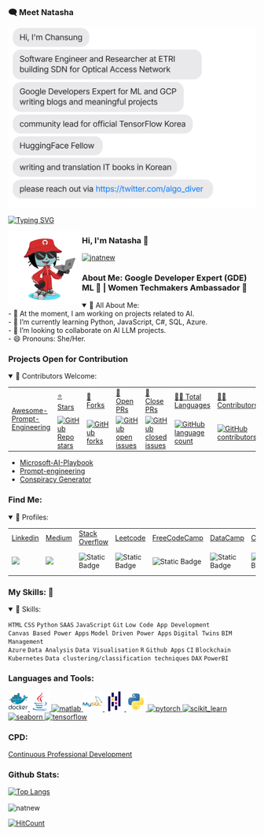 ### 🗨️ Meet Natasha

[![](https://raw.githubusercontent.com/natnew/natnew/main/chat.svg)](https://twitter.com/natashanewbold)


[![Typing SVG](https://readme-typing-svg.demolab.com?font=Fira+Code&pause=1000&multiline=true&width=800&height=100&lines=Natasha+Newbold;Research+Scientist+%7C+Machine+Learning+Engineer%7C;AI+%7C+NLP+%7C+Computer+Vision)](https://git.io/typing-svg)

<img align="left" width="150" height="150" src="https://github.com/natnew/natnew/blob/main/octocat-Newbold-2023.png" alt="kedasha's instagram page @itsthatladydev">

### Hi, I'm Natasha 👋

<p align="left"> <a href="https://github.com/ryo-ma/github-profile-trophy"><img src="https://github-profile-trophy.vercel.app/?username=natnew" alt="jnatnew" /></a> </p>

### About Me: Google Developer Expert (GDE) ML 🤖 | Women Techmakers Ambassador 🚀 
<details open>
  <summary> 🔦 All About Me: </summary>
- 🔭 At the moment, I am working on projects related to AI. <br>
- 🌱 I’m currently learning Python, JavaScript, C#, SQL, Azure. <br>
- 👯 I’m looking to collaborate on AI LLM projects. <br>
- 😄 Pronouns: She/Her. <br>
</details>

### Projects Open for Contribution
<details open>
  <summary> 🔦 Contributors Welcome: </summary>
   <table>
     <tr>
  <td rowspan="2" ><a href="https://github.com/natnew/Awesome-Prompt-Engineering">  Awesome-Prompt-Engineering </a></td>     
  <td><a href="https://github.com/natnew/Awesome-Prompt-Engineering"> ⭐ Stars</a></td>
  <td><a href="https://github.com/natnew/Awesome-Prompt-Engineering"> 🍴 Forks</a></td>
  <td><a href="https://github.com/natnew/Awesome-Prompt-Engineering"> 🔔 Open PRs</a></td>
  <td><a href="https://github.com/natnew/Awesome-Prompt-Engineering"> 🔕 Close PRs</a></td>
  <td><a href="https://github.com/natnew/Awesome-Prompt-Engineering"> 👨‍💻 Total Languages</</a></td>
  <td><a href="https://github.com/natnew/Awesome-Prompt-Engineering"> 👨‍💻 Contributors</</a></td>
    </tr>
    <tr>
  <td><a href="https://github.com/natnew/Awesome-Prompt-Engineering"> <img alt="GitHub Repo stars" src="https://img.shields.io/github/stars/natnew/Awesome-Prompt-Engineering"> </a></td>
  <td><a href="https://github.com/natnew/Awesome-Prompt-Engineering"> <img alt="GitHub forks" src="https://img.shields.io/github/forks/natnew/Awesome-Prompt-Engineering"></a></td>
  <td><a href="https://github.com/natnew/Awesome-Prompt-Engineering"> <img alt="GitHub open issues" src="https://img.shields.io/github/issues-raw/natnew/Awesome-Prompt-Engineering"></a></td>
  <td><a href="https://github.com/natnew/Awesome-Prompt-Engineering"> <img alt="GitHub closed issues" src="https://img.shields.io/github/issues-closed/natnew/Awesome-Prompt-Engineering"></a></td>
  <td><a href="https://github.com/natnew/Awesome-Prompt-Engineering"> <img alt="GitHub language count" src="https://img.shields.io/github/languages/count/natnew/Awesome-Prompt-Engineering"></</a></td>
  <td><a href="https://github.com/natnew/Awesome-Prompt-Engineering"> <img alt="GitHub contributors" src="https://img.shields.io/github/contributors/natnew/Awesome-Prompt-Engineering"></</a></td>   
    </tr>
  </table>
</details>

- [Microsoft-AI-Playbook](https://github.com/natnew/Microsoft-AI-Playbook)
- [Prompt-engineering](https://prompt-engineering-strapp.streamlit.app/)
- [Conspiracy Generator](https://conspiracy-generation.streamlit.app/)

### Find Me:
<details open>
  <summary> 🔦 Profiles: </summary>
   <table>
     <tr>
       <td> <a href="https://www.linkedin.com/in/natasha-newbold/"> Linkedin </a></td>
       <td> <a href="https://medium.com/@natashanewbold"> Medium </a></td>
       <td> <a href="https://stackoverflow.com/users/18646307/natasha?tab=profile"> Stack Overflow </a></td>
       <td> <a href="https://leetcode.com/NatNew91/"> Leetcode </a></td>
       <td> <a href="https://www.freecodecamp.org/natasha"> FreeCodeCamp </a></td>
       <td> <a href="https://app.datacamp.com/portfolio/natashanewboldlondon"> DataCamp </a></td>
       <td> <a href="https://codepen.io/NAT91"> CodePen </a></td>
       <td> <a href="https://www.kaggle.com/natashalondon"> Kaggle </a></td>
     </tr>
     <tr>
<td><img src="https://img.shields.io/badge/linkedin-%230077B5.svg?&style=for-the-badge&logo=linkedin&logoColor=white" /><br></td>
<td><img src="https://img.shields.io/badge/medium-%2312100E.svg?&style=for-the-badge&logo=medium&logoColor=white" /><br></td>
<td><img alt="Static Badge" src="https://img.shields.io/badge/Stackoverflow%20-%20orange"><br></td>
<td><img alt="Static Badge" src="https://img.shields.io/badge/LeetCode%20-%20darkorange"><br></td>
<td><img alt="Static Badge" src="https://img.shields.io/badge/FreeCodeCamp%20-%20darkblue"><br></td>
<td><img alt="Static Badge" src="https://img.shields.io/badge/DataCamp%20-%20darkgreen"><br></td>
<td><img alt="Static Badge" src="https://img.shields.io/badge/CodePen%20-%20black"><br></td>
<td><img alt="Static Badge" src="https://img.shields.io/badge/Kaggle%20-%20lightblue"><br></td>
     </tr>
  </table>
</details>

### My Skills: 🚀
<details open>
  <summary> 🔦 Skills: </summary>
  
`HTML` `CSS`  `Python` `SAAS` `JavaScript` `Git` `Low Code App Development`<br>
`Canvas Based Power Apps` `Model Driven Power Apps` `Digital Twins` `BIM Management`<br>
`Azure` `Data Analysis` `Data Visualisation` `R` `Github Apps` `CI` `Blockchain` <br>
`Kubernetes` `Data clustering/classification techniques` `DAX` `PowerBI`
  
</details>

<h3 align="left">Languages and Tools:</h3>
<p align="left">  <a href="https://www.docker.com/" target="_blank" rel="noreferrer"> <img src="https://raw.githubusercontent.com/devicons/devicon/master/icons/docker/docker-original-wordmark.svg" alt="docker" width="40" height="40"/> </a> <a href="https://www.java.com/" target="_blank" rel="noreferrer"> <img src="https://raw.githubusercontent.com/devicons/devicon/master/icons/java/java-original.svg" alt="java" width="40" height="40"/> </a> <a href="https://www.mathworks.com/" target="_blank" rel="noreferrer"> <img src="https://upload.wikimedia.org/wikipedia/commons/2/21/Matlab_Logo.png" alt="matlab" width="40" height="40"/> </a> <a href="https://www.mysql.com/" target="_blank" rel="noreferrer"> <img src="https://raw.githubusercontent.com/devicons/devicon/master/icons/mysql/mysql-original-wordmark.svg" alt="mysql" width="40" height="40"/> </a> <a href="https://pandas.pydata.org/" target="_blank" rel="noreferrer"> <img src="https://raw.githubusercontent.com/devicons/devicon/2ae2a900d2f041da66e950e4d48052658d850630/icons/pandas/pandas-original.svg" alt="pandas" width="40" height="40"/> </a> <a href="https://www.python.org/" target="_blank" rel="noreferrer">
  <img src="https://raw.githubusercontent.com/devicons/devicon/master/icons/python/python-original.svg" alt="python" width="40" height="40"/> </a> <a href="https://pytorch.org/" target="_blank" rel="noreferrer"> <img src="https://www.vectorlogo.zone/logos/pytorch/pytorch-icon.svg" alt="pytorch" width="40" height="40"/> </a> <a href="https://scikit-learn.org/" target="_blank" rel="noreferrer"> <img src="https://upload.wikimedia.org/wikipedia/commons/0/05/Scikit_learn_logo_small.svg" alt="scikit_learn" width="40" height="40"/> </a> <a href="https://seaborn.pydata.org/" target="_blank" rel="noreferrer"> <img src="https://seaborn.pydata.org/_images/logo-mark-lightbg.svg" alt="seaborn" width="40" height="40"/> </a> <a href="https://www.tensorflow.org/" target="_blank" rel="noreferrer"> <img src="https://www.vectorlogo.zone/logos/tensorflow/tensorflow-icon.svg" alt="tensorflow" width="40" height="40"/> </a> </p>


### CPD:
<a href="https://github.com/natnew/CPD/blob/master/README.md">Continuous Professional Development</a>

### Github Stats:

[![Top Langs](https://github-readme-stats.vercel.app/api/top-langs/?username=natnew)](https://github.com/natnew/github-readme-stats) 

<p><img align="center" src="https://github-readme-streak-stats.herokuapp.com/?user=natnew&" alt="natnew" /></p>

[![HitCount](http://hits.dwyl.com/natnew/natnew.svg)](http://hits.dwyl.com/natnew/natnew)

<!--
**natnew/natnew** is a ✨ _special_ ✨ repository because its `README.md` (this file) appears on your GitHub profile.
-->

